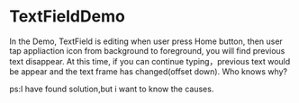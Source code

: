 # TextFieldDemo

In the Demo, TextField is editing when user press Home button, then user tap appliaction icon from background to foreground, you will find previous text disappear.
At this time, if you can continue typing，previous text would be appear and the text frame has changed(offset down).
Who knows why?

ps:I have found solution,but i want to know the causes.
